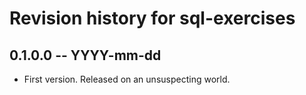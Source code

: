 # Revision history for sql-exercises

## 0.1.0.0 -- YYYY-mm-dd

* First version. Released on an unsuspecting world.
